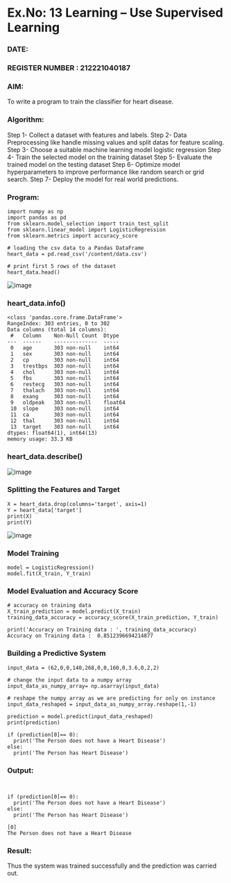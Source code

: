 # Ex.No: 13 Learning – Use Supervised Learning  
### DATE:                                                                             
### REGISTER NUMBER : 212221040187
### AIM: 
To write a program to train the classifier for heart disease.
###  Algorithm:
Step 1- Collect a dataset with features and labels.
Step 2- Data Preprocessing like handle missing values and split datas for feature scaling.
Step 3- Choose a suitable machine learning model logistic regression
Step 4- Train the selected model on the training dataset
Step 5- Evaluate the trained model on the testing dataset
Step 6- Optimize model hyperparameters to improve performance like random search or grid search.
Step 7- Deploy the model for real world predictions.

### Program:
```
import numpy as np
import pandas as pd
from sklearn.model_selection import train_test_split
from sklearn.linear_model import LogisticRegression
from sklearn.metrics import accuracy_score
```

```
# loading the csv data to a Pandas DataFrame
heart_data = pd.read_csv('/content/data.csv')

# print first 5 rows of the dataset
heart_data.head()
```
![image](https://github.com/yuvaraj-csk/AI_Lab_2023-24/assets/134052574/626476c1-9147-4e5f-b823-8fdc0ac9814e)

### heart_data.info()
```
<class 'pandas.core.frame.DataFrame'>
RangeIndex: 303 entries, 0 to 302
Data columns (total 14 columns):
 #   Column    Non-Null Count  Dtype  
---  ------    --------------  -----  
 0   age       303 non-null    int64  
 1   sex       303 non-null    int64  
 2   cp        303 non-null    int64  
 3   trestbps  303 non-null    int64  
 4   chol      303 non-null    int64  
 5   fbs       303 non-null    int64  
 6   restecg   303 non-null    int64  
 7   thalach   303 non-null    int64  
 8   exang     303 non-null    int64  
 9   oldpeak   303 non-null    float64
 10  slope     303 non-null    int64  
 11  ca        303 non-null    int64  
 12  thal      303 non-null    int64  
 13  target    303 non-null    int64  
dtypes: float64(1), int64(13)
memory usage: 33.3 KB
```
### heart_data.describe()
![image](https://github.com/yuvaraj-csk/AI_Lab_2023-24/assets/134052574/f5d44b94-f9d0-4be8-a244-38601f53ce1a)

### Splitting the Features and Target
```
X = heart_data.drop(columns='target', axis=1)
Y = heart_data['target']
print(X)
print(Y)
```
![image](https://github.com/yuvaraj-csk/AI_Lab_2023-24/assets/134052574/b39778e7-35c6-466e-ad86-8b3ebbf3ab66)

### Model Training
```
model = LogisticRegression()
model.fit(X_train, Y_train)
```
### Model Evaluation and Accuracy Score
```
# accuracy on training data
X_train_prediction = model.predict(X_train)
training_data_accuracy = accuracy_score(X_train_prediction, Y_train)

print('Accuracy on Training data : ', training_data_accuracy)
Accuracy on Training data :  0.8512396694214877
```
### Building a Predictive System
```
input_data = (62,0,0,140,268,0,0,160,0,3.6,0,2,2)

# change the input data to a numpy array
input_data_as_numpy_array= np.asarray(input_data)

# reshape the numpy array as we are predicting for only on instance
input_data_reshaped = input_data_as_numpy_array.reshape(1,-1)

prediction = model.predict(input_data_reshaped)
print(prediction)

if (prediction[0]== 0):
  print('The Person does not have a Heart Disease')
else:
  print('The Person has Heart Disease')
```


### Output:
```


if (prediction[0]== 0):
  print('The Person does not have a Heart Disease')
else:
  print('The Person has Heart Disease')

[0]
The Person does not have a Heart Disease
```

### Result:
Thus the system was trained successfully and the prediction was carried out.
